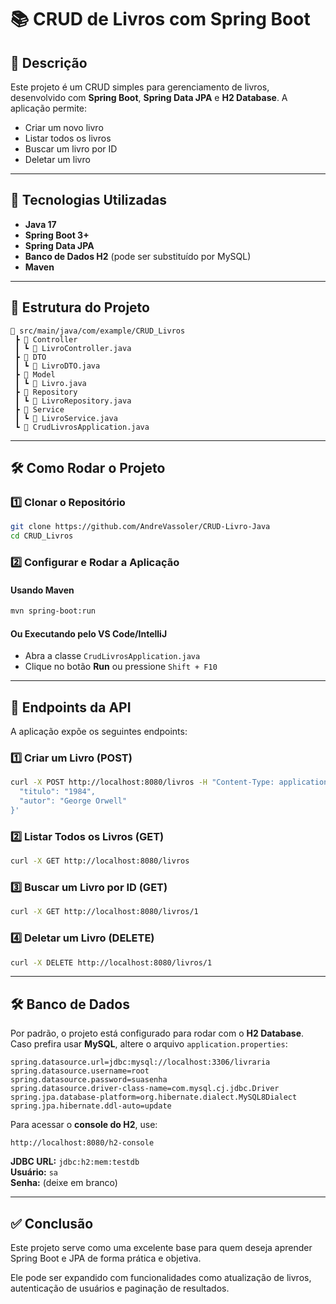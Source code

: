 # 📚 CRUD de Livros com Spring Boot

## 📝 Descrição
Este projeto é um CRUD simples para gerenciamento de livros, desenvolvido com **Spring Boot**, **Spring Data JPA** e **H2 Database**. A aplicação permite:

- Criar um novo livro
- Listar todos os livros
- Buscar um livro por ID
- Deletar um livro

---

## 🚀 Tecnologias Utilizadas
- **Java 17**
- **Spring Boot 3+**
- **Spring Data JPA**
- **Banco de Dados H2** (pode ser substituído por MySQL)
- **Maven**

---

## 📂 Estrutura do Projeto
```
📂 src/main/java/com/example/CRUD_Livros
 ┣ 📂 Controller
 ┃ ┗ 📜 LivroController.java
 ┣ 📂 DTO
 ┃ ┗ 📜 LivroDTO.java
 ┣ 📂 Model
 ┃ ┗ 📜 Livro.java
 ┣ 📂 Repository
 ┃ ┗ 📜 LivroRepository.java
 ┣ 📂 Service
 ┃ ┗ 📜 LivroService.java
 ┗ 📜 CrudLivrosApplication.java
```

---

## 🛠️ Como Rodar o Projeto
### **1️⃣ Clonar o Repositório**
```bash
git clone https://github.com/AndreVassoler/CRUD-Livro-Java
cd CRUD_Livros
```

### **2️⃣ Configurar e Rodar a Aplicação**
#### **Usando Maven**
```bash
mvn spring-boot:run
```
#### **Ou Executando pelo VS Code/IntelliJ**
- Abra a classe `CrudLivrosApplication.java`
- Clique no botão **Run** ou pressione `Shift + F10`

---

## 📌 Endpoints da API
A aplicação expõe os seguintes endpoints:

### **1️⃣ Criar um Livro (POST)**
```bash
curl -X POST http://localhost:8080/livros -H "Content-Type: application/json" -d '{
  "titulo": "1984",
  "autor": "George Orwell"
}'
```

### **2️⃣ Listar Todos os Livros (GET)**
```bash
curl -X GET http://localhost:8080/livros
```

### **3️⃣ Buscar um Livro por ID (GET)**
```bash
curl -X GET http://localhost:8080/livros/1
```

### **4️⃣ Deletar um Livro (DELETE)**
```bash
curl -X DELETE http://localhost:8080/livros/1
```

---

## 🛠️ Banco de Dados
Por padrão, o projeto está configurado para rodar com o **H2 Database**. Caso prefira usar **MySQL**, altere o arquivo `application.properties`:

```properties
spring.datasource.url=jdbc:mysql://localhost:3306/livraria
spring.datasource.username=root
spring.datasource.password=suasenha
spring.datasource.driver-class-name=com.mysql.cj.jdbc.Driver
spring.jpa.database-platform=org.hibernate.dialect.MySQL8Dialect
spring.jpa.hibernate.ddl-auto=update
```

Para acessar o **console do H2**, use:
```
http://localhost:8080/h2-console
```
**JDBC URL:** `jdbc:h2:mem:testdb`  
**Usuário:** `sa`  
**Senha:** (deixe em branco)

---

## ✅ Conclusão
Este projeto serve como uma excelente base para quem deseja aprender Spring Boot e JPA de forma prática e objetiva.

Ele pode ser expandido com funcionalidades como atualização de livros, autenticação de usuários e paginação de resultados.

